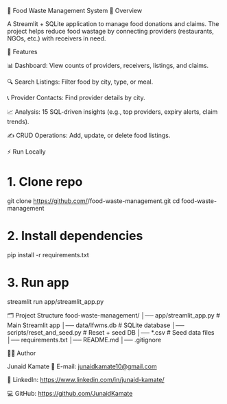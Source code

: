 🍲 Food Waste Management System
📖 Overview

A Streamlit + SQLite application to manage food donations and claims.
The project helps reduce food wastage by connecting providers (restaurants, NGOs, etc.) with receivers in need.

🚀 Features

📊 Dashboard: View counts of providers, receivers, listings, and claims.

🔍 Search Listings: Filter food by city, type, or meal.

📞 Provider Contacts: Find provider details by city.

📈 Analysis: 15 SQL-driven insights (e.g., top providers, expiry alerts, claim trends).

✍️ CRUD Operations: Add, update, or delete food listings.

⚡ Run Locally
# 1. Clone repo
git clone https://github.com/<your-username>/food-waste-management.git
cd food-waste-management

# 2. Install dependencies
pip install -r requirements.txt

# 3. Run app
streamlit run app/streamlit_app.py

🗂️ Project Structure
food-waste-management/
│── app/streamlit_app.py      # Main Streamlit app
│── data/lfwms.db             # SQLite database
│── scripts/reset_and_seed.py # Reset + seed DB
│── *.csv                     # Seed data files
│── requirements.txt
│── README.md
│── .gitignore

👨‍💻 Author

Junaid Kamate
📧 E-mail: junaidkamate10@gmail.com

🔗 LinkedIn: https://www.linkedin.com/in/junaid-kamate/

💻 GitHub: https://github.com/JunaidKamate
